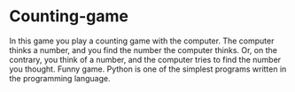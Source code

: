 # Counting-game
In this game you play a counting game with the computer. The computer thinks a number, and you find the number the computer thinks. Or, on the contrary, you think of a number, and the computer tries to find the number you thought. Funny game. Python is one of the simplest programs written in the programming language.
